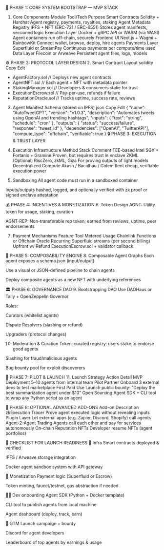 🧱 PHASE 1: CORE SYSTEM BOOTSTRAP — MVP STACK
1. Core Components
Module	Tool/Tech	Purpose
Smart Contracts	Solidity + Hardhat	Agent registry, payments, royalties, staking
Agent Metadata Registry	IPFS + NFT (ERC-721 / ERC-6551)	Stores agent manifests, versioned logic
Execution Layer	Docker + gRPC API or WASM (via WASI)	Agent containers run off-chain, securely
Frontend UI	Next.js + Wagmi + RainbowKit	Connect wallet, browse, deploy, hire agents
Payments Layer	Superfluid or StreamPay	Continuous payments per compute/time used
Data Layer	Filecoin or Arweave	Persistent agent files, logs, models

⚙️ PHASE 2: PROTOCOL LAYER DESIGN
2. Smart Contract Layout
solidity
Copy
Edit
- AgentFactory.sol        // Deploys new agent contracts
- AgentNFT.sol            // Each agent = NFT with metadata pointer
- StakingManager.sol      // Developers & consumers stake for trust
- ExecutionEscrow.sol     // Pay-per-use, refunds if failure
- ReputationOracle.sol    // Tracks uptime, success rate, reviews
3. Agent Manifest Schema (stored on IPFS)
json
Copy
Edit
{
  "name": "AutoTweetGPT",
  "version": "v1.0.3",
  "description": "Automates tweets using OpenAI and trending hashtags",
  "inputs": {
    "text": "string",
    "schedule": "cron"
  },
  "outputs": {
    "status": "success/failure",
    "response": "tweet_id"
  },
  "dependencies": ["OpenAI", "TwitterAPI"],
  "compute_type": "offchain",
  "verifiable": true
}
🔒 PHASE 3: EXECUTION & TRUST LAYER
4. Execution Infrastructure
Method	Stack	Comment
TEE-based	Intel SGX + Fortanix + Gramine	Proven, but requires trust in enclave
ZKML (Optional)	RiscZero, zkML, Giza	For proving outputs of light models
Decentralized Compute	Akash / Bacalhau / Golem	Rent cheap, verifiable execution power

5. Sandboxing
All agent code must run in a sandboxed container

Inputs/outputs hashed, logged, and optionally verified with zk proof or signed enclave attestation

💰 PHASE 4: INCENTIVES & MONETIZATION
6. Token Design
AGNT: Utility token for usage, staking, curation

AGNT-REP: Non-transferable rep token; earned from reviews, uptime, peer endorsements

7. Payment Mechanisms
Feature	Tool
Metered Usage	Chainlink Functions or Offchain Oracle
Recurring	Superfluid streams (per second billing)
Upfront w/ Refund	ExecutionEscrow.sol + validator callback

🧩 PHASE 5: COMPOSABILITY ENGINE
8. Composable Agent Graphs
Each agent exposes a schema.json (input/output)

Use a visual or JSON-defined pipeline to chain agents

Deploy composite agents as a new NFT with underlying references

🏛️ PHASE 6: GOVERNANCE DAO
9. Bootstrapping DAO
Use DAOHaus or Tally + OpenZeppelin Governor

Roles:

Curators (whitelist agents)

Dispute Resolvers (slashing or refund)

Upgraders (protocol changes)

10. Moderation & Curation
Token-curated registry: users stake to endorse good agents

Slashing for fraud/malicious agents

Bug bounty pool for exploit discoverers

🧪 PHASE 7: PILOT & LAUNCH
11. Launch Strategy
Action	Detail
MVP Deployment	5–10 agents from internal team
Pilot Partner	Onboard 3 external devs to test marketplace
First Paid Use	Launch public bounty: “Deploy the best summarization agent under $10”
Open Sourcing	Agent SDK + CLI tool to wrap any Python script as an agent

🧠 PHASE 8: OPTIONAL ADVANCED ADD-ONS
Add-on	Description
zkExecution Tracer	Prove agent executed logic without revealing inputs
Plugin Layer	Let external apps (e.g. Zapier, Discord, Shopify) call agents
Agent-2-Agent Trading	Agents call each other and pay for services autonomously
On-chain Reputation NFTs	Developer resume NFTs (agent portfolios)

🧭 CHECKLIST FOR LAUNCH READINESS
🔑 Infra
 Smart contracts deployed & verified

 IPFS / Arweave storage integration

 Docker agent sandbox system with API gateway

💸 Monetization
 Payment logic (Superfluid or Escrow)

 Token minting, faucet/testnet, gas abstraction if needed

🧑‍💻 Dev onboarding
 Agent SDK (Python + Docker template)

 CLI tool to publish agents from local machine

 Agent dashboard (deploy, track, earn)

🚀 GTM
 Launch campaign + bounty

 Discord for agent developers

 Leaderboard of top agents by earnings & usage

